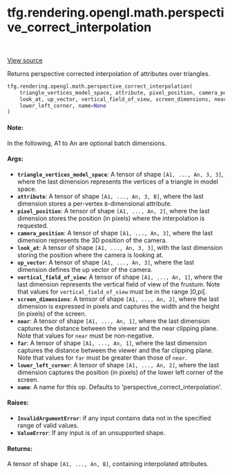 <div itemscope itemtype="http://developers.google.com/ReferenceObject">
<meta itemprop="name" content="tfg.rendering.opengl.math.perspective_correct_interpolation" />
<meta itemprop="path" content="Stable" />
</div>

# tfg.rendering.opengl.math.perspective_correct_interpolation

<!-- Insert buttons and diff -->

<table class="tfo-notebook-buttons tfo-api" align="left">
</table>

<a target="_blank" href="https://github.com/tensorflow/graphics/blob/master/tensorflow_graphics/rendering/opengl/math.py">View source</a>



Returns perspective corrected interpolation of attributes over triangles.

```python
tfg.rendering.opengl.math.perspective_correct_interpolation(
    triangle_vertices_model_space, attribute, pixel_position, camera_position,
    look_at, up_vector, vertical_field_of_view, screen_dimensions, near, far,
    lower_left_corner, name=None
)
```



<!-- Placeholder for "Used in" -->


#### Note:

In the following, A1 to An are optional batch dimensions.



#### Args:


* <b>`triangle_vertices_model_space`</b>: A tensor of shape `[A1, ..., An, 3, 3]`,
  where the last dimension represents the vertices of a triangle in model
  space.
* <b>`attribute`</b>: A tensor of shape `[A1, ..., An, 3, B]`, where the last dimension
  stores a per-vertex `B`-dimensional attribute.
* <b>`pixel_position`</b>: A tensor of shape `[A1, ..., An, 2]`, where the last
  dimension stores the position (in pixels) where the interpolation is
  requested.
* <b>`camera_position`</b>: A tensor of shape `[A1, ..., An, 3]`, where the last
  dimension represents the 3D position of the camera.
* <b>`look_at`</b>: A tensor of shape `[A1, ..., An, 3, 3]`, with the last dimension
  storing the position where the camera is looking at.
* <b>`up_vector`</b>: A tensor of shape `[A1, ..., An, 3]`, where the last dimension
  defines the up vector of the camera.
* <b>`vertical_field_of_view`</b>: A tensor of shape `[A1, ..., An, 1]`, where the last
  dimension represents the vertical field of view of the frustum. Note that
  values for `vertical_field_of_view` must be in the range ]0,pi[.
* <b>`screen_dimensions`</b>: A tensor of shape `[A1, ..., An, 2]`, where the last
  dimension is expressed in pixels and captures the width and the height (in
  pixels) of the screen.
* <b>`near`</b>:  A tensor of shape `[A1, ..., An, 1]`, where the last dimension
  captures the distance between the viewer and the near clipping plane. Note
  that values for `near` must be non-negative.
* <b>`far`</b>:  A tensor of shape `[A1, ..., An, 1]`, where the last dimension
  captures the distance between the viewer and the far clipping plane. Note
  that values for `far` must be greater than those of `near`.
* <b>`lower_left_corner`</b>: A tensor of shape `[A1, ..., An, 2]`, where the last
  dimension captures the position (in pixels) of the lower left corner of
  the screen.
* <b>`name`</b>: A name for this op. Defaults to 'perspective_correct_interpolation'.


#### Raises:


* <b>`InvalidArgumentError`</b>: if any input contains data not in the specified range
  of valid values.
* <b>`ValueError`</b>: If any input is of an unsupported shape.


#### Returns:

A tensor of shape `[A1, ..., An, B]`, containing interpolated attributes.
